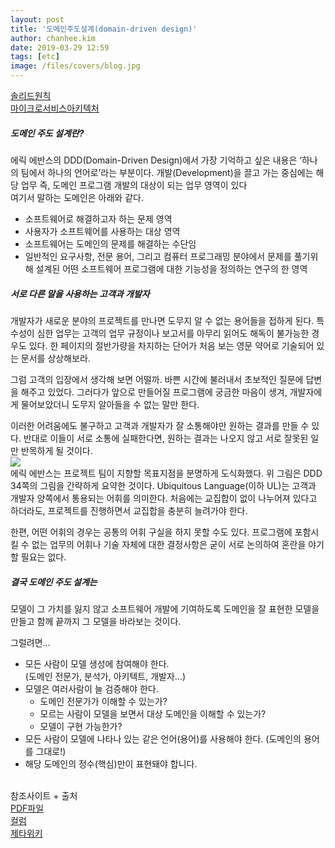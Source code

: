 ```yaml
---
layout: post
title: '도메인주도설계(domain-driven design)'
author: chanhee.kim
date: 2019-03-29 12:59
tags: [etc]
image: /files/covers/blog.jpg
---
```


<a href="https://beam307.github.io/2019/03/23/solid/" target="_blank">솔리드원칙</a><br>
<a href="https://beam307.github.io/2019/03/23/microservices-architecture/" target="_blank">마이크로서비스아키텍처</a><br>

##### 도메인 주도 설계란?
에릭 에반스의 DDD(Domain-Driven Design)에서 가장 기억하고 싶은 내용은 ‘하나의 팀에서 하나의 언어로’라는 부분이다. 개발(Development)을 끌고 가는 중심에는 해당 업무 즉, 도메인 프로그램 개발의 대상이 되는 업무 영역이 있다<br>
여기서 말하는 도메인은 아래와 같다.

* 소프트웨어로 해결하고자 하는 문제 영역
* 사용자가 소프트웨어를 사용하는 대상 영역
* 소프트웨어는 도메인의 문제를 해결하는 수단임
* 일반적인 요구사항, 전문 용어, 그리고 컴퓨터 프로그래밍 분야에서 문제를 풀기위해 설계된 어떤 소프트웨어 프로그램에 대한 기능성을 정의하는 연구의 한 영역

##### 서로 다른 말을 사용하는 고객과 개발자

개발자가 새로운 분야의 프로젝트를 만나면 도무지 알 수 없는 용어들을 접하게 된다. 특수성이 심한 업무는 고객의 업무 규정이나 보고서를 아무리 읽어도 해독이 불가능한 경우도 있다. 한 페이지의 절반가량을 차지하는 단어가 처음 보는 영문 약어로 기술되어 있는 문서를 상상해보라.

그럼 고객의 입장에서 생각해 보면 어떨까. 바쁜 시간에 불러내서 초보적인 질문에 답변을 해주고 있었다. 그러다가 앞으로 만들어질 프로그램에 궁금한 마음이 생겨, 개발자에게 물어보았더니 도무지 알아들을 수 없는 말만 한다.  

이러한 어려움에도 불구하고 고객과 개발자가 잘 소통해야만 원하는 결과를 만들 수 있다. 반대로 이들이 서로 소통에 실패한다면, 원하는 결과는 나오지 않고 서로 잘못된 일만 반목하게 될 것이다.
<br>
<img src="{{ site.baseurl }}/assets/images/ddd.jpg">
<br>
에릭 에반스는 프로젝트 팀이 지향할 목표지점을 분명하게 도식화했다. 위 그림은 DDD 34쪽의 그림을 간략하게 요약한 것이다. Ubiquitous Language(이하 UL)는 고객과 개발자 양쪽에서 통용되는 어휘를 의미한다. 처음에는 교집합이 없이 나누어져 있다고 하더라도, 프로젝트를 진행하면서 교집합을 충분히 늘려가야 한다.  

한편, 어떤 어휘의 경우는 공통의 어휘 구실을 하지 못할 수도 있다. 프로그램에 포함시킬 수 없는 업무의 어휘나 기술 자체에 대한 결정사항은 굳이 서로 논의하여 혼란을 야기할 필요는 없다.

##### 결국 도메인 주도 설계는

모델이 그 가치를 잃지 않고 소프트웨어 개발에 기여하도록 도메인을 잘 표현한 모델을 만들고 함께 끝까지 그 모델을 바라보는 것이다.

그럴려면...

* 모든 사람이 모델 생성에 참여해야 한다.<br>
 (도메인 전문가, 분석가, 아키텍트, 개발자...)
* 모델은 여러사람이 늘 검증해야 한다.
  - 도메인 전문가가 이해할 수 있는가?
  - 모르는 사람이 모델을 보면서 대상 도메인을 이해할 수 있는가?
  - 모델이 구현 가능한가?     
* 모든 사람이 모델에 나타나 있는 같은 언어(용어)를 사용해야 한다. (도메인의 용어를 그대로!)
* 해당 도메인의 정수(핵심)만이 표현돼야 합니다.


<br>
참조사이트 + 출처 <br>
<a href="http://cskstory.tistory.com/attachment/cfile8.uf@16490F494E526A6305064B.pdf">PDF파일</a><br>
<a href="http://www.zdnet.co.kr/view/?no=00000039170212">컬럼</a><br>
<a href="https://zetawiki.com/wiki/%EB%8F%84%EB%A9%94%EC%9D%B8_%EC%A3%BC%EB%8F%84_%EC%84%A4%EA%B3%84_DDD">제타위키</a>
